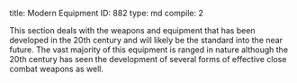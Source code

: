 title:          Modern Equipment
ID:             882
type:           md
compile:        2



This section deals with the weapons and equipment that has been developed in the 20th century and will likely be the standard into the near future. The vast majority of this equipment is ranged in nature although the 20th century has seen the development of several forms of effective close combat weapons as well.
